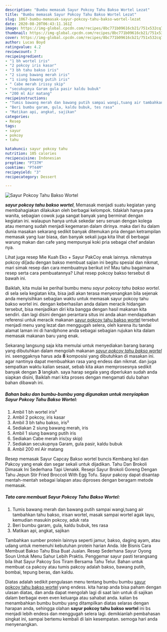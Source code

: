 ```yaml
---
description: "Bumbu memasak Sayur Pokcoy Tahu Bakso Wortel Lezat"
title: "Bumbu memasak Sayur Pokcoy Tahu Bakso Wortel Lezat"
slug: 1067-bumbu-memasak-sayur-pokcoy-tahu-bakso-wortel-lezat
date: 2020-08-20T06:43:11.161Z
image: https://img-global.cpcdn.com/recipes/8bc771b09616cb21/751x532cq70/sayur-pokcoy-tahu-bakso-wortel-foto-resep-utama.jpg
thumbnail: https://img-global.cpcdn.com/recipes/8bc771b09616cb21/751x532cq70/sayur-pokcoy-tahu-bakso-wortel-foto-resep-utama.jpg
cover: https://img-global.cpcdn.com/recipes/8bc771b09616cb21/751x532cq70/sayur-pokcoy-tahu-bakso-wortel-foto-resep-utama.jpg
author: Lucas Boyd
ratingvalue: 4.2
reviewcount: 7
recipeingredient:
- "1 bh wortel iris"
- "2 pokcoy iris kasar"
- "3 bh tahu bakso iris"
- "2 siung bawang merah iris"
- "1 siung bawang putih iris"
- " Cabe merah irissy skip"
- "secukupnya Garam gula pasir kaldu bubuk"
- "200 ml Air matang"
recipeinstructions:
- "Tumis bawang merah dan bawang putih sampai wangi,tuang air tambahkan tahu bakso, irisan wortel, masak sampai wortel agak layu, kemudian masukin pokcoy, aduk rata"
- "Beri bumbu garam, gula, kaldu bubuk, tes rasa"
- "Matikan api, angkat, sajikan"
categories:
- Resep
tags:
- sayur
- pokcoy
- tahu

katakunci: sayur pokcoy tahu 
nutrition: 105 calories
recipecuisine: Indonesian
preptime: "PT37M"
cooktime: "PT44M"
recipeyield: "3"
recipecategory: Dessert

---
```



![Sayur Pokcoy Tahu Bakso Wortel](https://img-global.cpcdn.com/recipes/8bc771b09616cb21/751x532cq70/sayur-pokcoy-tahu-bakso-wortel-foto-resep-utama.jpg)

<b><i>sayur pokcoy tahu bakso wortel</i></b>, Memasak menjadi suatu kegiatan yang membahagiakan dilakukan oleh berbagai kelompok. tidaklah hanya para wanita, sebagian cowok juga sangat banyak yang berminat dengan kegiatan ini. walaupun hanya untuk sekedar seru seruan dengan kolega atau memang sudah menjadi kegemaran dalam dirinya. maka dari itu dalam dunia masakan sekarang sedikit banyak ditemukan pria dengan ketrampilan memasak yang luar biasa, dan banyak sekali juga kita lihat di berbagai warung makan dan cafe yang mempunyai koki pria sebagai chef andalan nya.

Lihat juga resep Mie Kuah Eko + Sayur PakCoy enak lainnya. nikmatnya pokcoy di[adu dengan bakso membuat sajian ini begitu spesial dan nikmat, mari simak resep dan cara membuatnya berikut ini! Mau tahu bagaimana resep serta cara pembuatannya? Lihat resep pokcoy bakso tersebut di bawah ini.

Baiklah, kita mulai ke perihal bumbu menu <i>sayur pokcoy tahu bakso wortel</i>. di sela sela kegiatan kita, bisa jadi akan terasa menyenangkan bila sejenak anda menyisihkan sebagian waktu untuk memasak sayur pokcoy tahu bakso wortel ini. dengan keberhasilan anda dalam meracik hidangan tersebut, bisa menjadikan diri kita bangga dengan hasil makanan kita sendiri. dan lagi disini dengan perantara situs ini anda akan mendapatkan referensi untuk meracik makanan <u>sayur pokcoy tahu bakso wortel</u> tersebut menjadi menu yang lezat dan menggugah selera, oleh karena itu tandai alamat laman ini di handphone anda sebagai sebagian rujukan kita dalam memasak makanan baru yang enak.


Sekarang langsung saja kita memulai untuk menyediakan barang barang yang dibutuhkan dalam mengolah makanan <u><i>sayur pokcoy tahu bakso wortel</i></u> ini. seenggaknya harus ada <b>8</b> komposisi yang dibutuhkan di masakan ini. agar nantinya dapat membuahkan rasa yang endess dan nikmat. dan juga sempatkan waktu kalian sesaat, sebab kita akan memprosesnya sedikit banyak dengan <b>3</b> langkah. saya harap segala yang diperlukan sudah anda siapkan disini, Baiklah mari kita proses dengan mengamati dulu bahan bahan dibawah ini.

<!--inarticleads1-->

##### Bahan baku dan bumbu-bumbu yang digunakan untuk menyiapkan Sayur Pokcoy Tahu Bakso Wortel:

1. Ambil 1 bh wortel iris²
1. Ambil 2 pokcoy, iris kasar
1. Ambil 3 bh tahu bakso, iris²
1. Sediakan 2 siung bawang merah, iris
1. Ambil 1 siung bawang putih iris
1. Sediakan  Cabe merah iris(sy skip)
1. Sediakan secukupnya Garam, gula pasir, kaldu bubuk
1. Ambil 200 ml Air matang


Resep memasak Sayur Capcay Bakso wortel buncis Kembang kol dan Pakcoy yang enak dan segar sekali untuk dijadikan. Tahu Dan Brokoli Dimasak Ini Sederhana Tapi Uenakk. Resepi Sayur Brokoli Goreng Dengan Tahu Jepun Stir Fried Broccoli With Egg Tofu. Sayur pakcoy dapat disantap mentah-mentah sebagai lalapan atau diproses dengan beragam metode memasak. 

<!--inarticleads2-->

##### Tata cara membuat Sayur Pokcoy Tahu Bakso Wortel:

1. Tumis bawang merah dan bawang putih sampai wangi,tuang air tambahkan tahu bakso, irisan wortel, masak sampai wortel agak layu, kemudian masukin pokcoy, aduk rata
1. Beri bumbu garam, gula, kaldu bubuk, tes rasa
1. Matikan api, angkat, sajikan


Tambahkan sumber protein lainnya seperti jamur, bakso, daging ayam, atau udang untuk memenuhi kebutuhan protein harian Anda. Ide Bisnis Cara Membuat Bakso Tahu Bisa Buat Jualan. Resep Sederhana Sayur Oyong Soun Untuk Menu Sahur Lebih Praktis. Penggemar sayur pasti terangsang bila lihat Sayur Pakcoy Sos Tiram Bersama Tahu Telur. Bahan untuk membuat ca pakcoy atau tumis pakcoy adalah bakso, bawang putih, bombai, tepung beras, dan kaldu. 

Diatas adalah sedikit pengulasan menu tentang bumbu bumbu <u>sayur pokcoy tahu bakso wortel</u> yang endess. kita harap anda bisa paham dengan ulasan diatas, dan anda dapat mengolah lagi di saat lain untuk di sajikan dalam berbagai even even keluarga atau sahabat anda. kalian bs menambahkan bumbu bumbu yang ditampilkan diatas selaras dengan harapan anda, sehingga olahan <b>sayur pokcoy tahu bakso wortel</b> ini bs menjadi lebih endess dan menggugah selera lagi. demikianlah pembahasan singkat ini, sampai bertemu kembali di lain kesempatan. semoga hari anda menyenangkan.
